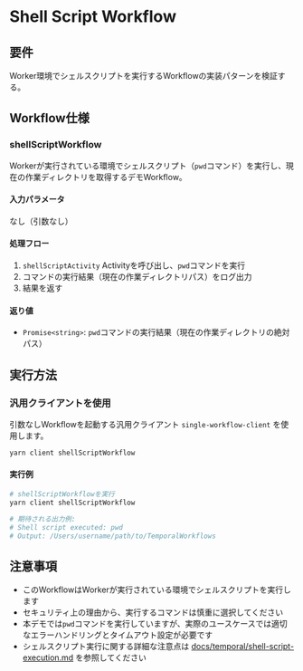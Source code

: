 # Shell Script Workflow

## 要件

Worker環境でシェルスクリプトを実行するWorkflowの実装パターンを検証する。

## Workflow仕様

### shellScriptWorkflow

Workerが実行されている環境でシェルスクリプト（`pwd`コマンド）を実行し、現在の作業ディレクトリを取得するデモWorkflow。

#### 入力パラメータ

なし（引数なし）

#### 処理フロー

1. `shellScriptActivity` Activityを呼び出し、`pwd`コマンドを実行
2. コマンドの実行結果（現在の作業ディレクトリパス）をログ出力
3. 結果を返す

#### 返り値

- `Promise<string>`: `pwd`コマンドの実行結果（現在の作業ディレクトリの絶対パス）

## 実行方法

### 汎用クライアントを使用

引数なしWorkflowを起動する汎用クライアント `single-workflow-client` を使用します。

```bash
yarn client shellScriptWorkflow
```

#### 実行例

```bash
# shellScriptWorkflowを実行
yarn client shellScriptWorkflow

# 期待される出力例:
# Shell script executed: pwd
# Output: /Users/username/path/to/TemporalWorkflows
```

## 注意事項

- このWorkflowはWorkerが実行されている環境でシェルスクリプトを実行します
- セキュリティ上の理由から、実行するコマンドは慎重に選択してください
- 本デモでは`pwd`コマンドを実行していますが、実際のユースケースでは適切なエラーハンドリングとタイムアウト設定が必要です
- シェルスクリプト実行に関する詳細な注意点は [docs/temporal/shell-script-execution.md](../../../docs/temporal/shell-script-execution.md) を参照してください
